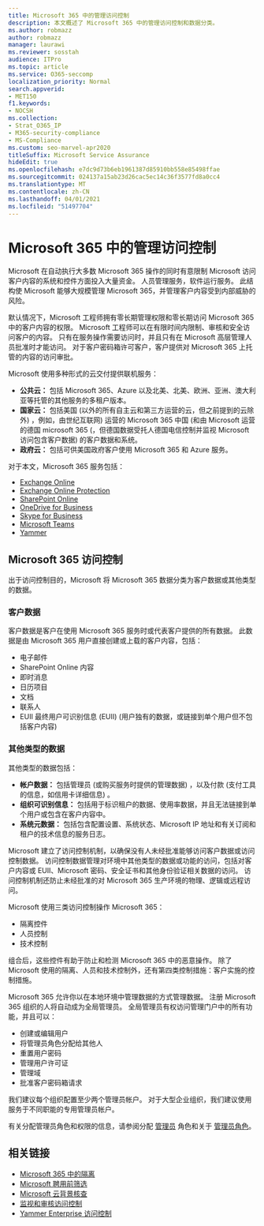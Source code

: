 ```yaml
---
title: Microsoft 365 中的管理访问控制
description: 本文概述了 Microsoft 365 中的管理访问控制和数据分类。
ms.author: robmazz
author: robmazz
manager: laurawi
ms.reviewer: sosstah
audience: ITPro
ms.topic: article
ms.service: O365-seccomp
localization_priority: Normal
search.appverid:
- MET150
f1.keywords:
- NOCSH
ms.collection:
- Strat_O365_IP
- M365-security-compliance
- MS-Compliance
ms.custom: seo-marvel-apr2020
titleSuffix: Microsoft Service Assurance
hideEdit: true
ms.openlocfilehash: e7dc9d73b6eb1961387d85910bb558e85498ffae
ms.sourcegitcommit: 024137a15ab23d26cac5ec14c36f3577fd8a0cc4
ms.translationtype: MT
ms.contentlocale: zh-CN
ms.lasthandoff: 04/01/2021
ms.locfileid: "51497704"
---
```

# <a name="administrative-access-controls-in-microsoft-365"></a>Microsoft 365 中的管理访问控制 

Microsoft 在自动执行大多数 Microsoft 365 操作的同时有意限制 Microsoft 访问客户内容的系统和控件方面投入大量资金。 人员管理服务，软件运行服务。 此结构使 Microsoft 能够大规模管理 Microsoft 365，并管理客户内容受到内部威胁的风险。

默认情况下，Microsoft 工程师拥有零长期管理权限和零长期访问 Microsoft 365 中的客户内容的权限。 Microsoft 工程师可以在有限时间内限制、审核和安全访问客户的内容。 只有在服务操作需要访问时，并且只有在 Microsoft 高层管理人员批准时才能访问。 对于客户密码箱许可客户，客户提供对 Microsoft 365 上托管的内容的访问审批。

Microsoft 使用多种形式的云交付提供联机服务：

- **公共云：** 包括 Microsoft 365、Azure 以及北美、北美、欧洲、亚洲、澳大利亚等托管的其他服务的多租户版本。
- **国家云：** 包括美国 (以外的所有自主云和第三方运营的云，但之前提到的云除外) ，例如，由世纪互联网) 运营的 Microsoft 365 中国 (和由 Microsoft 运营的德国 microsoft 365 (，但德国数据受托人德国电信控制并监视 Microsoft 访问包含客户数据) 的客户数据和系统。
- **政府云：** 包括可供美国政府客户使用 Microsoft 365 和 Azure 服务。

对于本文，Microsoft 365 服务包括：

- [Exchange Online](/Exchange/exchange-online)
- [Exchange Online Protection](/Office365/SecurityCompliance/eop/exchange-online-protection-overview)
- [SharePoint Online](/sharepoint/sharepoint-online)
- [OneDrive for Business](/OneDrive/onedrive)
- [Skype for Business](/SkypeForBusiness/skype-for-business-online)
- [Microsoft Teams](/MicrosoftTeams/Teams-overview)
- [Yammer](/yammer/yammer-landing-page)

## <a name="microsoft-365-access-controls"></a>Microsoft 365 访问控制

出于访问控制目的，Microsoft 将 Microsoft 365 数据分类为客户数据或其他类型的数据。

### <a name="customer-data"></a>客户数据

客户数据是客户在使用 Microsoft 365 服务时或代表客户提供的所有数据。 此数据是由 Microsoft 365 用户直接创建或上载的客户内容，包括：

- 电子邮件
- SharePoint Online 内容
- 即时消息
- 日历项目
- 文档
- 联系人
- EUII 最终用户可识别信息 (EUII)  (用户独有的数据，或链接到单个用户但不包括客户内容) 

### <a name="other-types-of-data"></a>其他类型的数据

其他类型的数据包括：

- **帐户数据：** 包括管理员 (或购买服务时提供的管理数据) ，以及付款 (支付工具的信息，如信用卡详细信息) 。
- **组织可识别信息：** 包括用于标识租户的数据、使用率数据，并且无法链接到单个用户或包含在客户内容中。
- **系统元数据：** 包括包含配置设置、系统状态、Microsoft IP 地址和有关订阅和租户的技术信息的服务日志。

Microsoft 建立了访问控制机制，以确保没有人未经批准能够访问客户数据或访问控制数据。 访问控制数据管理对环境中其他类型的数据或功能的访问，包括对客户内容或 EUII、Microsoft 密码、安全证书和其他身份验证相关数据的访问。 访问控制机制还防止未经批准的对 Microsoft 365 生产环境的物理、逻辑或远程访问。

Microsoft 使用三类访问控制操作 Microsoft 365：

- 隔离控件
- 人员控制
- 技术控制

组合后，这些控件有助于防止和检测 Microsoft 365 中的恶意操作。 除了 Microsoft 使用的隔离、人员和技术控制外，还有第四类控制措施：客户实施的控制措施。

Microsoft 365 允许你以在本地环境中管理数据的方式管理数据。 注册 Microsoft 365 组织的人将自动成为全局管理员。 全局管理员有权访问管理门户中的所有功能，并且可以：

- 创建或编辑用户
- 将管理员角色分配给其他人
- 重置用户密码
- 管理用户许可证
- 管理域
- 批准客户密码箱请求

我们建议每个组织配置至少两个管理员帐户。 对于大型企业组织，我们建议使用服务于不同职能的专用管理员帐户。

有关分配管理员角色和权限的信息，请参阅分配 [管理员](/microsoft-365/admin/add-users/assign-admin-roles) 角色和关于 [管理员角色](/microsoft-365/admin/add-users/about-admin-roles)。

## <a name="related-links"></a>相关链接

- [Microsoft 365 中的隔离](assurance-isolation-in-microsoft-365.md)
- [Microsoft 聘用前筛选](assurance-pre-employment-screening.md)
- [Microsoft 云背景核查](assurance-cloud-background-check.md)
- [监视和审核访问控制](assurance-monitoring-and-auditing-access-controls.md)
- [Yammer Enterprise 访问控制](assurance-yammer-enterprise-access-controls.md)
